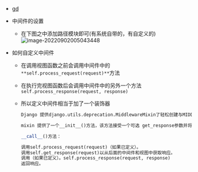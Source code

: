 - [gd](https://docs.djangoproject.com/en/2.0/topics/http/middleware/)

- 中间件的设置
  - 在下图之中添加路径模块即可(有系统自带的，有自定义的)![image-20220902005043448](https://yrecord.oss-cn-hangzhou.aliyuncs.com/picture/202209020050846.png)

- 如何自定义中间件

  - 在调用视图函数之前会调用中间件中的`**self.process_request(request)**`方法

  - 在执行完视图函数后会调用中间件中的另外一个方法``self.process_response(request, response)``

  - 所以定义中间件相当于加了一个装饰器

    ```python
    Django 提供django.utils.deprecation.MiddlewareMixin了轻松创建与MIDDLEWARE旧的MIDDLEWARE_CLASSES. Django 包含的所有中间件类都与这两种设置兼容。
    
    mixin 提供了一个__init__()方法，该方法接受一个可选 get_response参数并将其存储在self.get_response.
    
    __call__()方法：
    
    调用self.process_request(request)（如果已定义）。
    调用self.get_response(request)以从后面的中间件和视图中获取响应。
    调用（如果已定义）。self.process_response(request, response)
    返回响应。
    ```

    